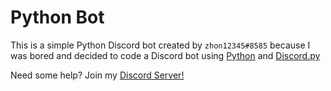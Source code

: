 # Python Bot

This is a simple Python Discord bot created by `zhon12345#8585` because I was bored and decided to code a Discord bot using [Python](https://www.python.org/) and [Discord.py](https://discordpy.readthedocs.io/en/latest/)

Need some help? Join my [Discord Server!](https://discord.gg/jMpw3jw)
